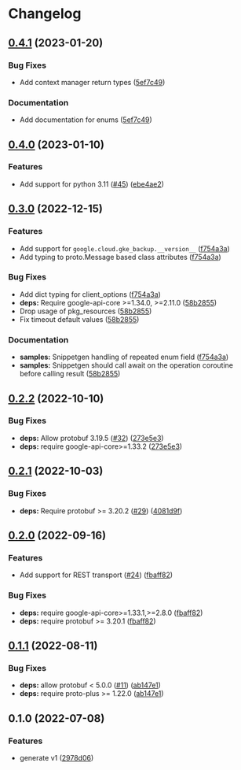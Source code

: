 # Changelog

## [0.4.1](https://github.com/googleapis/python-gke-backup/compare/v0.4.0...v0.4.1) (2023-01-20)


### Bug Fixes

* Add context manager return types ([5ef7c49](https://github.com/googleapis/python-gke-backup/commit/5ef7c4953fdfe4381aed572c7ed4d9cac8d83553))


### Documentation

* Add documentation for enums ([5ef7c49](https://github.com/googleapis/python-gke-backup/commit/5ef7c4953fdfe4381aed572c7ed4d9cac8d83553))

## [0.4.0](https://github.com/googleapis/python-gke-backup/compare/v0.3.0...v0.4.0) (2023-01-10)


### Features

* Add support for python 3.11 ([#45](https://github.com/googleapis/python-gke-backup/issues/45)) ([ebe4ae2](https://github.com/googleapis/python-gke-backup/commit/ebe4ae22f4570ba84695ad84833dd65c38ed7f29))

## [0.3.0](https://github.com/googleapis/python-gke-backup/compare/v0.2.2...v0.3.0) (2022-12-15)


### Features

* Add support for `google.cloud.gke_backup.__version__` ([f754a3a](https://github.com/googleapis/python-gke-backup/commit/f754a3aee9de6da2419d3b792e900bc0c0bfd732))
* Add typing to proto.Message based class attributes ([f754a3a](https://github.com/googleapis/python-gke-backup/commit/f754a3aee9de6da2419d3b792e900bc0c0bfd732))


### Bug Fixes

* Add dict typing for client_options ([f754a3a](https://github.com/googleapis/python-gke-backup/commit/f754a3aee9de6da2419d3b792e900bc0c0bfd732))
* **deps:** Require google-api-core &gt;=1.34.0, >=2.11.0  ([58b2855](https://github.com/googleapis/python-gke-backup/commit/58b2855280fce1cd11a4300cb10742d153480439))
* Drop usage of pkg_resources ([58b2855](https://github.com/googleapis/python-gke-backup/commit/58b2855280fce1cd11a4300cb10742d153480439))
* Fix timeout default values ([58b2855](https://github.com/googleapis/python-gke-backup/commit/58b2855280fce1cd11a4300cb10742d153480439))


### Documentation

* **samples:** Snippetgen handling of repeated enum field ([f754a3a](https://github.com/googleapis/python-gke-backup/commit/f754a3aee9de6da2419d3b792e900bc0c0bfd732))
* **samples:** Snippetgen should call await on the operation coroutine before calling result ([58b2855](https://github.com/googleapis/python-gke-backup/commit/58b2855280fce1cd11a4300cb10742d153480439))

## [0.2.2](https://github.com/googleapis/python-gke-backup/compare/v0.2.1...v0.2.2) (2022-10-10)


### Bug Fixes

* **deps:** Allow protobuf 3.19.5 ([#32](https://github.com/googleapis/python-gke-backup/issues/32)) ([273e5e3](https://github.com/googleapis/python-gke-backup/commit/273e5e37839caf413d854313955f6031098b0b86))
* **deps:** require google-api-core&gt;=1.33.2 ([273e5e3](https://github.com/googleapis/python-gke-backup/commit/273e5e37839caf413d854313955f6031098b0b86))

## [0.2.1](https://github.com/googleapis/python-gke-backup/compare/v0.2.0...v0.2.1) (2022-10-03)


### Bug Fixes

* **deps:** Require protobuf >= 3.20.2 ([#29](https://github.com/googleapis/python-gke-backup/issues/29)) ([4081d9f](https://github.com/googleapis/python-gke-backup/commit/4081d9f0e62358222a7bec96cca05703adfa3cd2))

## [0.2.0](https://github.com/googleapis/python-gke-backup/compare/v0.1.1...v0.2.0) (2022-09-16)


### Features

* Add support for REST transport ([#24](https://github.com/googleapis/python-gke-backup/issues/24)) ([fbaff82](https://github.com/googleapis/python-gke-backup/commit/fbaff8285a3e6efa78c74bec26f681906af60754))


### Bug Fixes

* **deps:** require google-api-core>=1.33.1,>=2.8.0 ([fbaff82](https://github.com/googleapis/python-gke-backup/commit/fbaff8285a3e6efa78c74bec26f681906af60754))
* **deps:** require protobuf >= 3.20.1 ([fbaff82](https://github.com/googleapis/python-gke-backup/commit/fbaff8285a3e6efa78c74bec26f681906af60754))

## [0.1.1](https://github.com/googleapis/python-gke-backup/compare/v0.1.0...v0.1.1) (2022-08-11)


### Bug Fixes

* **deps:** allow protobuf < 5.0.0 ([#11](https://github.com/googleapis/python-gke-backup/issues/11)) ([ab147e1](https://github.com/googleapis/python-gke-backup/commit/ab147e13c065681719efdeb2ef5cba3ffdee4ca2))
* **deps:** require proto-plus >= 1.22.0 ([ab147e1](https://github.com/googleapis/python-gke-backup/commit/ab147e13c065681719efdeb2ef5cba3ffdee4ca2))

## 0.1.0 (2022-07-08)


### Features

* generate v1 ([2978d06](https://github.com/googleapis/python-gke-backup/commit/2978d068619e9f5fe7599c32464ab9cc7be728f1))
